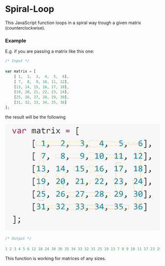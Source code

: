 # Spiral-Loop

This JavaScript function loops in a spiral way trough a given matrix (counterclockwise).

### Example

E.g. if you are passing a matrix like this one:

```javascript
/* Input */

var matrix = [
    [ 1,  2,  3,  4,  5,  6],
    [ 7,  8,  9, 10, 11, 12],
    [13, 14, 15, 16, 17, 18],
    [19, 20, 21, 22, 23, 24],
    [25, 26, 27, 28, 29, 30],
    [31, 32, 33, 34, 35, 36]
];
```

the result will be the following

![alt text][matrix]

[matrix]: https://github.com/Ferie/Spiral-Loop/blob/master/Spiral-Loop.jpg "Spiral Loop example"

```javascript
/* Output */

1 2 3 4 5 6 12 18 24 30 36 35 34 33 32 31 25 19 13 7 8 9 10 11 17 23 29 28 27 26 20 14 15 16 22 21
```

This function is working for matrices of any sizes.
